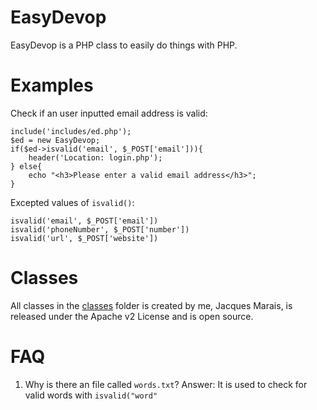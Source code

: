 EasyDevop
=========

EasyDevop is a PHP class to easily do things with PHP.


Examples
========

Check if an user inputted email address is valid:

    include('includes/ed.php');
    $ed = new EasyDevop;
    if($ed->isvalid('email', $_POST['email'])){
        header('Location: login.php');
    } else{
        echo "<h3>Please enter a valid email address</h3>";
    }

Excepted values of `isvalid()`:

    isvalid('email', $_POST['email'])
    isvalid('phoneNumber', $_POST['number'])
    isvalid('url', $_POST['website'])

Classes
=======

All classes in the [classes](https://github.com/JacquesMarais/ED/tree/master/classes) folder is created by me, Jacques Marais, is released under the Apache v2 License and is open source.

FAQ
===

1. Why is there an file called `words.txt`?  Answer: It is used to check for valid words with `isvalid("word"`
